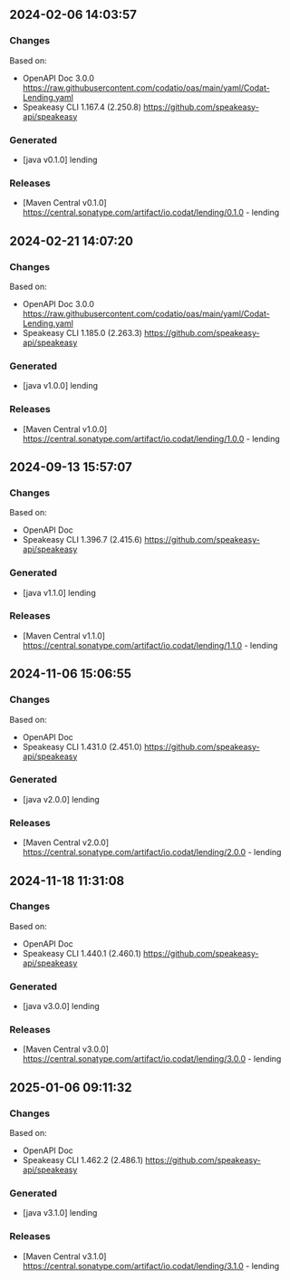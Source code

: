 

## 2024-02-06 14:03:57
### Changes
Based on:
- OpenAPI Doc 3.0.0 https://raw.githubusercontent.com/codatio/oas/main/yaml/Codat-Lending.yaml
- Speakeasy CLI 1.167.4 (2.250.8) https://github.com/speakeasy-api/speakeasy
### Generated
- [java v0.1.0] lending
### Releases
- [Maven Central v0.1.0] https://central.sonatype.com/artifact/io.codat/lending/0.1.0 - lending

## 2024-02-21 14:07:20
### Changes
Based on:
- OpenAPI Doc 3.0.0 https://raw.githubusercontent.com/codatio/oas/main/yaml/Codat-Lending.yaml
- Speakeasy CLI 1.185.0 (2.263.3) https://github.com/speakeasy-api/speakeasy
### Generated
- [java v1.0.0] lending
### Releases
- [Maven Central v1.0.0] https://central.sonatype.com/artifact/io.codat/lending/1.0.0 - lending

## 2024-09-13 15:57:07
### Changes
Based on:
- OpenAPI Doc  
- Speakeasy CLI 1.396.7 (2.415.6) https://github.com/speakeasy-api/speakeasy
### Generated
- [java v1.1.0] lending
### Releases
- [Maven Central v1.1.0] https://central.sonatype.com/artifact/io.codat/lending/1.1.0 - lending

## 2024-11-06 15:06:55
### Changes
Based on:
- OpenAPI Doc  
- Speakeasy CLI 1.431.0 (2.451.0) https://github.com/speakeasy-api/speakeasy
### Generated
- [java v2.0.0] lending
### Releases
- [Maven Central v2.0.0] https://central.sonatype.com/artifact/io.codat/lending/2.0.0 - lending

## 2024-11-18 11:31:08
### Changes
Based on:
- OpenAPI Doc  
- Speakeasy CLI 1.440.1 (2.460.1) https://github.com/speakeasy-api/speakeasy
### Generated
- [java v3.0.0] lending
### Releases
- [Maven Central v3.0.0] https://central.sonatype.com/artifact/io.codat/lending/3.0.0 - lending

## 2025-01-06 09:11:32
### Changes
Based on:
- OpenAPI Doc  
- Speakeasy CLI 1.462.2 (2.486.1) https://github.com/speakeasy-api/speakeasy
### Generated
- [java v3.1.0] lending
### Releases
- [Maven Central v3.1.0] https://central.sonatype.com/artifact/io.codat/lending/3.1.0 - lending